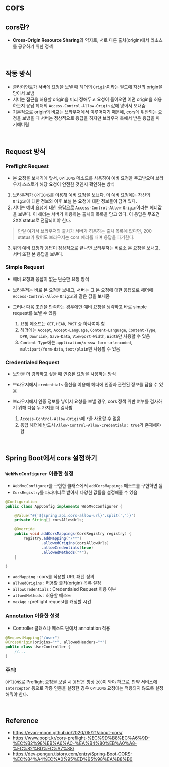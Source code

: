 # cors
## cors란?
* **Cross-Origin Resource Sharing**의 약자로, 서로 다른 출처(origin)에서 리소스를 공유하기 위한 정책

<br>

## 작동 방식
* 클라이언트가 서버에 요청을 보낼 때 헤더의 `Origin`이라는 필드에 자신의 origin을 담아서 보냄
* 서버는 접근을 허용할 origin을 미리 정해두고 요청이 들어오면 어떤 origin을 허용하는지 응답 헤더의 `Access-Control-Allow-Origin` 값에 넣어서 보내줌
* 기본적으로 origin의 비교는 브라우저에서 이루어지기 때문에, cors에 위반되는 요청을 보냈을 때 서버는 정상적으로 응답을 하지만 브라우저 측에서 받은 응답을 파기해버림

<br>

## Request 방식
### Preflight Request
* 본 요청을 보내기에 앞서, `OPTIONS` 메소드를 사용하여 예비 요청을 주고받으며 브라우저 스스로가 해당 요청이 안전한 것인지 확인하는 방식
1. 브라우저가 `OPTIONS`를 이용해 예비 요청을 보낸다. 이 예비 요청에는 자신의 `Origin`에 대한 정보와 이후 보낼 본 요청에 대한 정보들이 담겨 있다.
2. 서버는 예비 요청에 대한 응답으로  `Access-Control-Allow-Origin`이라는 헤더값을 보낸다. 이 헤더는 서버가 허용하는 출처의 목록을 담고 있다. 이 응답은 무조건 2XX status로 전달되어야 한다.
> 만일 여기서 브라우저의 출처가 서버가 허용하는 출처 목록에 없다면, 200 status가 왔어도 브라우저는 cors 에러를 내며 응답을 파기한다.
3. 위의 예비 요청과 응답이 정상적으로 끝나면 브라우저는 비로소 본 요청을 보내고, 서버 또한 본 응답을 보낸다.

### Simple Request
* 예비 요청과 응답이 없는 단순한 요청 방식
* 브라우저는 바로 본 요청을 보내고, 서버는 그 본 요청에 대한 응답으로 헤더에 `Access-Control-Allow-Origin`과 같은 값을 보내줌
* 그러나 다음 조건을 만족하는 경우에만 예비 요청을 생략하고 바로 simple request를 보낼 수 있음

  1. 요청 메소드는 `GET`, `HEAD`, `POST` 중 하나여야 함
  2. 헤더에는 `Accept`, `Accept-Language`, `Content-Language`, `Content-Type`, `DPR`, `DownLink`, `Save-Data`, `Viewport-Width`, `Width`만 사용할 수 있음
  3. `Content-Type`에는 `application/x-www-form-urlencoded`, `multipart/form-data`, `text/plain`만 사용할 수 있음

### Credentialed Request
* 보안을 더 강화하고 싶을 때 인증된 요청을 사용하는 방식
* 브라우저에서 `credentials` 옵션을 이용해 헤더에 인증과 관련된 정보를 담을 수 있음
* 브라우저에서 인증 정보를 넣어서 요청을 보낼 경우, cors 정책 위반 여부를 검사하기 위해 다음 두 가지를 더 검사함

  1. `Access-Control-Allow-Origin`에 `*`을 사용할 수 없음
  2. 응답 헤더에 반드시 `Allow-Control-Allow-Credentials: true`가 존재해야 함

<br>

## Spring Boot에서 cors 설정하기
### `WebMvcConfigurer` 이용한 설정
* `WebMvcConfigurer`를 구현한 클래스에서 `addCorsMappings` 메소드를 구현하면 됨
* `CorsRegistry`를 파라미터로 받아서 다양한 값들을 설정해줄 수 있음
```java
@Configuration
public class AppConfig implements WebMvcConfigurer {

    @Value("#{'${spring.api.cors-allow-url}'.split(',')}")
    private String[] corsAllowUrls;

    @Override
    public void addCorsMappings(CorsRegistry registry) {
        registry.addMapping("/**")
                .allowedOrigins(corsAllowUrls)
                .allowCredentials(true)
                .allowedMethods("*");
    }

}
```
* `addMapping` : cors를 적용할 URL 패턴 정의
* `allwedOrigins` : 허용할 출처(origin) 목록 설정
* `allowCredentials` : Credentialed Request 허용 여부
* `allwedMethods` : 허용할 메소드
* `maxAge` : preflight request를 캐싱할 시간

### Annotation 이용한 설정
* Controller 클래스나 메소드 단에서 annotation 적용
```java
@RequestMapping("/user")
@CrossOrigin(origins="*", allowedHeaders="*")
public class UserController {
    //...
}
```
### 주의!
`OPTIONS`로 Preflight 요청을 보낼 시 응답은 항상 `200`이 와야 하므로, 만약 서비스에 `Interceptor` 등으로 각종 인증을 설정한 경우 `OPTIONS` 요청에는 적용되지 않도록 설정해줘야 한다.

<br>

## Reference
* <https://evan-moon.github.io/2020/05/21/about-cors/>
* <https://www.popit.kr/cors-preflight-%EC%9D%B8%EC%A6%9D-%EC%B2%98%EB%A6%AC-%EA%B4%80%EB%A0%A8-%EC%82%BD%EC%A7%88/>
* <https://dev-pengun.tistory.com/entry/Spring-Boot-CORS-%EC%84%A4%EC%A0%95%ED%95%98%EA%B8%B0>